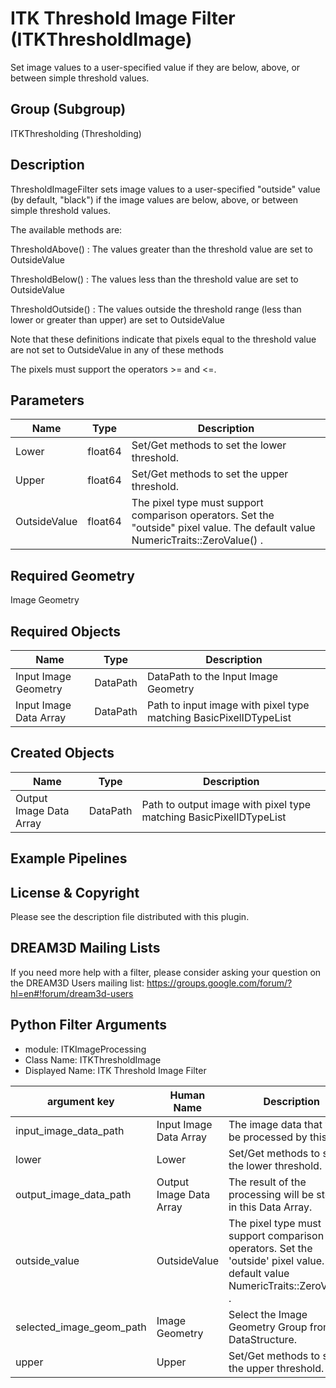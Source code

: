 # ITK Threshold Image Filter (ITKThresholdImage)

Set image values to a user-specified value if they are below, above, or between simple threshold values.

## Group (Subgroup)

ITKThresholding (Thresholding)

## Description

ThresholdImageFilter sets image values to a user-specified "outside" value (by default, "black") if the image values are below, above, or between simple threshold values.

The available methods are:

ThresholdAbove() : The values greater than the threshold value are set to OutsideValue

ThresholdBelow() : The values less than the threshold value are set to OutsideValue

ThresholdOutside() : The values outside the threshold range (less than lower or greater than upper) are set to OutsideValue

Note that these definitions indicate that pixels equal to the threshold value are not set to OutsideValue in any of these methods

The pixels must support the operators >= and <=.

## Parameters

| Name | Type | Description |
|------|------|-------------|
| Lower | float64 | Set/Get methods to set the lower threshold. |
| Upper | float64 | Set/Get methods to set the upper threshold. |
| OutsideValue | float64 | The pixel type must support comparison operators. Set the "outside" pixel value. The default value NumericTraits<PixelType>::ZeroValue() . |

## Required Geometry

Image Geometry

## Required Objects

| Name |Type | Description |
|-----|------|-------------|
| Input Image Geometry | DataPath | DataPath to the Input Image Geometry |
| Input Image Data Array | DataPath | Path to input image with pixel type matching BasicPixelIDTypeList |

## Created Objects

| Name |Type | Description |
|-----|------|-------------|
| Output Image Data Array | DataPath | Path to output image with pixel type matching BasicPixelIDTypeList |

## Example Pipelines


## License & Copyright

Please see the description file distributed with this plugin.


## DREAM3D Mailing Lists

If you need more help with a filter, please consider asking your question on the DREAM3D Users mailing list:
https://groups.google.com/forum/?hl=en#!forum/dream3d-users




## Python Filter Arguments

+ module: ITKImageProcessing
+ Class Name: ITKThresholdImage
+ Displayed Name: ITK Threshold Image Filter

| argument key | Human Name | Description | Parameter Type |
|--------------|------------|-------------|----------------|
| input_image_data_path | Input Image Data Array | The image data that will be processed by this filter. | complex.ArraySelectionParameter |
| lower | Lower | Set/Get methods to set the lower threshold. | complex.Float64Parameter |
| output_image_data_path | Output Image Data Array | The result of the processing will be stored in this Data Array. | complex.DataObjectNameParameter |
| outside_value | OutsideValue | The pixel type must support comparison operators. Set the 'outside' pixel value. The default value NumericTraits<PixelType>::ZeroValue() . | complex.Float64Parameter |
| selected_image_geom_path | Image Geometry | Select the Image Geometry Group from the DataStructure. | complex.GeometrySelectionParameter |
| upper | Upper | Set/Get methods to set the upper threshold. | complex.Float64Parameter |

